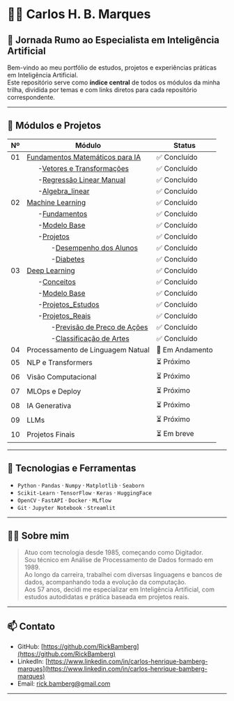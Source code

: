 # 👨‍💻 Carlos H. B. Marques  
## 🧭 Jornada Rumo ao Especialista em Inteligência Artificial

Bem-vindo ao meu portfólio de estudos, projetos e experiências práticas em Inteligência Artificial.  
Este repositório serve como **índice central** de todos os módulos da minha trilha, dividida por temas e com links diretos para cada repositório correspondente.

---

## 🚀 Módulos e Projetos

| Nº | Módulo                            | Status          |
|----|-----------------------------------|-----------------|
| 01 | [Fundamentos Matemáticos para IA](https://github.com/RickBamberg/EAI_01_Funtamentos_Matematica_para_IA) | ✅ Concluído | 
|    | &nbsp;&nbsp;&nbsp;&nbsp;&nbsp;&nbsp;-[Vetores e Transformações](https://github.com/RickBamberg/EAI_01_Funtamentos_Matematica_para_IA/tree/main/01_Vetores_e_Transformações) | ✅ Concluído | 
|    | &nbsp;&nbsp;&nbsp;&nbsp;&nbsp;&nbsp;-[Regressão Linear Manual](https://github.com/RickBamberg/EAI_01_Funtamentos_Matematica_para_IA/tree/main/02_Regressão_Linear_Manual) | ✅ Concluído | 
|    | &nbsp;&nbsp;&nbsp;&nbsp;&nbsp;&nbsp;-[Algebra_linear](https://github.com/RickBamberg/EAI_01_Funtamentos_Matematica_para_IA/tree/main/03_Algebra_linear) | ✅ Concluído | 
| 02 | [Machine Learning](https://github.com/RickBamberg/EAI_02_Machine_learning) | ✅ Concluído | 
|    | &nbsp;&nbsp;&nbsp;&nbsp;&nbsp;&nbsp;-[Fundamentos](https://github.com/RickBamberg/EAI_02_Machine_learning/tree/main/Fundamentos) | ✅ Concluído | 
|    | &nbsp;&nbsp;&nbsp;&nbsp;&nbsp;&nbsp;-[Modelo Base](https://github.com/RickBamberg/EAI_02_Machine_learning/tree/main/Modelo_Base) | ✅ Concluído | 
|    | &nbsp;&nbsp;&nbsp;&nbsp;&nbsp;&nbsp;-[Projetos](https://github.com/RickBamberg/EAI_02_Machine_learning/tree/main/Projetos) | ✅ Concluído | 
|    | &nbsp;&nbsp;&nbsp;&nbsp;&nbsp;&nbsp;&nbsp;&nbsp;&nbsp;&nbsp;&nbsp;&nbsp;&nbsp;-[Desempenho dos Alunos](https://github.com/RickBamberg/EAI_02_Machine_learning/tree/main/Projetos/Desempenho_dos_Alunos) | ✅ Concluído | 
|    | &nbsp;&nbsp;&nbsp;&nbsp;&nbsp;&nbsp;&nbsp;&nbsp;&nbsp;&nbsp;&nbsp;&nbsp;&nbsp;-[Diabetes](https://github.com/RickBamberg/EAI_02_Machine_learning/tree/main/Projetos/Diabetes) | ✅ Concluído | 
| 03 | [Deep Learning](https://github.com/RickBamberg/EAI_03_Deep_Learning) | ✅ Concluído | 
|    | &nbsp;&nbsp;&nbsp;&nbsp;&nbsp;&nbsp;-[Conceitos](https://github.com/RickBamberg/EAI_03_Deep_Learning/tree/main/Conceitos) | ✅ Concluído | 
|    | &nbsp;&nbsp;&nbsp;&nbsp;&nbsp;&nbsp;-[Modelo Base](https://github.com/RickBamberg/EAI_03_Deep_Learning/tree/main/Modelos_Base) | ✅ Concluído | 
|    | &nbsp;&nbsp;&nbsp;&nbsp;&nbsp;&nbsp;-[Projetos_Estudos](https://github.com/RickBamberg/EAI_03_Deep_Learning/tree/main/Projetos_Estudos) | ✅ Concluído | 
|    | &nbsp;&nbsp;&nbsp;&nbsp;&nbsp;&nbsp;-[Projetos_Reais](https://github.com/RickBamberg/EAI_03_Deep_Learning/tree/main/Projetos_Reais) | ✅ Concluído | 
|    | &nbsp;&nbsp;&nbsp;&nbsp;&nbsp;&nbsp;&nbsp;&nbsp;&nbsp;&nbsp;&nbsp;&nbsp;&nbsp;-[Previsão de Preco de Ações](https://github.com/RickBamberg/EAI_03_Deep_Learning/tree/main/Projetos_Reais/Previsao_Acoes) | ✅ Concluído | 
|    | &nbsp;&nbsp;&nbsp;&nbsp;&nbsp;&nbsp;&nbsp;&nbsp;&nbsp;&nbsp;&nbsp;&nbsp;&nbsp;-[Classificação de Artes](https://github.com/RickBamberg/EAI_03_Deep_Learning/tree/main/Projetos_Reais/ArtClassifier) | ✅ Concluído | 
| 04 | Processamento de Linguagem Natual | 🚧 Em Andamento | – |
| 05 | NLP e Transformers                | ⏳ Próximo      | – |
| 06 | Visão Computacional               | ⏳ Próximo      | – |
| 07 | MLOps e Deploy                    | ⏳ Próximo      | – |
| 08 | IA Generativa                     | ⏳ Próximo      | – |
| 09 | LLMs                              | ⏳ Próximo      | – |
| 10 | Projetos Finais                   | ⏳ Em breve     | – |

---

## 🧠 Tecnologias e Ferramentas

- `Python` · `Pandas` · `Numpy` · `Matplotlib` · `Seaborn`
- `Scikit-Learn` · `TensorFlow` · `Keras` · `HuggingFace`
- `OpenCV` · `FastAPI` · `Docker` · `MLflow`
- `Git` · `Jupyter Notebook` · `Streamlit`

---

## 👨‍🔧 Sobre mim

> Atuo com tecnologia desde 1985, começando como Digitador.  
> Sou técnico em Análise de Processamento de Dados formado em 1989.  
> Ao longo da carreira, trabalhei com diversas linguagens e bancos de dados, acompanhando toda a evolução da computação.  
> Aos 57 anos, decidi me especializar em Inteligência Artificial, com estudos autodidatas e prática baseada em projetos reais.

---

## 📫 Contato

- GitHub: [https://github.com/RickBamberg](https://github.com/RickBamberg)
- LinkedIn: [https://www.linkedin.com/in/carlos-henrique-bamberg-marques](https://www.linkedin.com/in/carlos-henrique-bamberg-marques)
- Email: [rick.bamberg@gmail.com](mailto:rick.bamberg@gmail.com)

---

